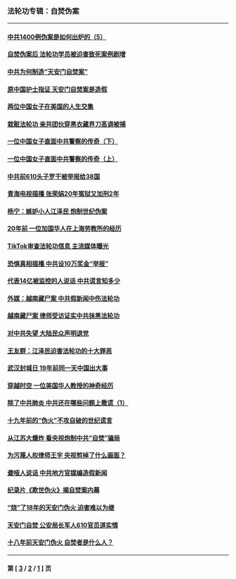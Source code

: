 ### 法轮功专辑：自焚伪案
---
#### [中共1400例伪案是如何出炉的（5）](../../pages/nf5562/n13226831.md?04070430) 
#### [自焚伪案后 法轮功学员被迫害致死案例剧增](../../pages/nf5562/n13190600.md?04070430) 
#### [中共为何制造“天安门自焚案”](../../pages/nf5562/n13183270.md?04070430) 
#### [原中国护士指证 天安门自焚案是造假](../../pages/nf5562/n13172289.md?04070430) 
#### [两位中国女子在美国的人生交集](../../pages/nf5562/n13156138.md?04070430) 
#### [栽赃法轮功 亲共团伙穿黑衣藏界刀高调被捕](../../pages/nf5562/n13073780.md?04070430) 
#### [一位中国女子直面中共警察的传奇（下）](../../pages/nf5562/n12989706.md?04070430) 
#### [一位中国女子直面中共警察的传奇（上）](../../pages/nf5562/n12985072.md?04070430) 
#### [中共前610头子罗干被举报给38国](../../pages/nf5562/n12975419.md?04070430) 
#### [青海电视插播 张荣娟20年冤狱又加刑2年](../../pages/nf5562/n12738166.md?04070430) 
#### [杨宁：嫉妒小人江泽民 炮制世纪伪案](../../pages/nf5562/n12724108.md?04070430) 
#### [20年前 一位加国华人在上海劳教所的经历](../../pages/nf5562/n12707932.md?04070430) 
#### [TikTok审查法轮功信息 主流媒体曝光](../../pages/nf5562/n12362336.md?04070430) 
#### [恐惧真相插播 中共设10万奖金“举报”](../../pages/nf5562/n12306396.md?04070430) 
#### [代表14亿被监控的人说话 中共谎言知多少](../../pages/nf5562/n12297484.md?04070430) 
#### [外媒：越南藏尸案 中共假新闻中伤法轮功](../../pages/nf5562/n12264411.md?04070430) 
#### [越南藏尸案 律师受访证实中共抹黑法轮功](../../pages/nf5562/n12261878.md?04070430) 
#### [对中共失望 大陆民众声明退党](../../pages/nf5562/n12187315.md?04070430) 
#### [王友群：江泽民迫害法轮功的十大罪恶](../../pages/nf5562/n12169074.md?04070430) 
#### [武汉封城日 19年前同一天中国出大事](../../pages/nf5562/n12150901.md?04070430) 
#### [穿越时空  一位美国华人教授的神奇经历](../../pages/nf5562/n12097460.md?04070430) 
#### [除了中共肺炎 中共还在哪些问题上撒谎（1）](../../pages/nf5562/n11955770.md?04070430) 
#### [十九年前的“伪火”不攻自破的世纪谎言](../../pages/nf5562/n11813238.md?04070430) 
#### [从江苏大爆炸 看央视炮制中共“自焚”骗局](../../pages/nf5562/n11140275.md?04070430) 
#### [为污蔑人权律师王宇 央视剪掉了什么画面？](../../pages/nf5562/n11130142.md?04070430) 
#### [聋哑人说话 中共地方官媒编造假新闻](../../pages/nf5562/n11006067.md?04070430) 
#### [纪录片《欺世伪火》揭自焚案内幕](../../pages/nf5562/n11002664.md?04070430) 
#### [“烧”了18年的天安门伪火 迫害难以为继](../../pages/nf5562/n10996660.md?04070430) 
#### [天安门自焚 公安局长军人610官员道实情](../../pages/nf5562/n10997098.md?04070430) 
#### [十八年前天安门伪火 自焚者是什么人？](../../pages/nf5562/n10996556.md?04070430) 

---
#### 第 [ [3](./3.md?04070430) / [2](./2.md?04070430) / [1](./1.md?04070430) ] 页
